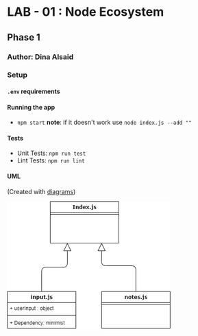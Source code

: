 # LAB - 01 : Node Ecosystem

## Phase 1

### Author: Dina Alsaid

### Setup

#### `.env` requirements

#### Running the app

- `npm start` **note**: if it doesn't work use `node index.js --add ""`

#### Tests

- Unit Tests: `npm run test`
- Lint Tests: `npm run lint`

#### UML

(Created with [diagrams](https://app.diagrams.net/))

![UML Diagram](UML.png)
